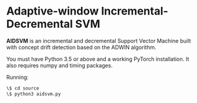 # Adaptive-window Incremental-Decremental SVM

**AIDSVM** is an incremental and decremental Support Vector Machine built with concept drift detection based on the ADWIN algorithm.

You must have Python 3.5 or above and a working PyTorch installation. It also requires numpy and timing packages.

Running:

```bash
\$ cd source
\$ python3 aidsvm.py
```
